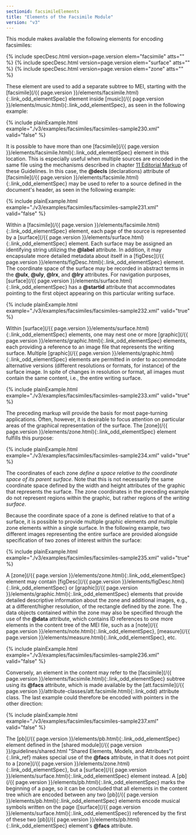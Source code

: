 ```yaml
---
sectionid: facsimileElements
title: "Elements of the Facsimile Module"
version: "v3"
---
```




This module makes available the following elements for encoding facsimiles:



{% include specDesc.html version=page.version elem="facsimile" atts="" %}
{% include specDesc.html version=page.version elem="surface" atts="" %}
{% include specDesc.html version=page.version elem="zone" atts="" %}



These element are used to add a separate subtree to MEI, starting with the [facsimile](/{{ page.version }}/elements/facsimile.html){:.link_odd_elementSpec} element inside [music](/{{ page.version }}/elements/music.html){:.link_odd_elementSpec}, as seen in the following
example:

{% include plainExample.html example="./v3/examples/facsimiles/facsimiles-sample230.xml" valid="false" %}


It is possible to have more than one [facsimile](/{{ page.version }}/elements/facsimile.html){:.link_odd_elementSpec} element in this
location. This is especially useful when multiple sources are encoded in the same
file using
the mechanisms described in chapter <a class="link_ptr" title="Editorial Markup" href="/{{ page.version }}/guidelines/editTrans.html">11 Editorial Markup</a> of these Guidelines. In this
case, the **@decls** (declarations) attribute of [facsimile](/{{ page.version }}/elements/facsimile.html){:.link_odd_elementSpec} may be
used to refer to a source defined in the document's header, as seen in the following
example:

{% include plainExample.html example="./v3/examples/facsimiles/facsimiles-sample231.xml" valid="false" %}


Within a [facsimile](/{{ page.version }}/elements/facsimile.html){:.link_odd_elementSpec} element, each page of the source is represented by a
[surface](/{{ page.version }}/elements/surface.html){:.link_odd_elementSpec} element. Each surface may be assigned an identifying string
utilizing the **@label** attribute. In addition, it may encapsulate more detailed
metadata about itself in a [figDesc](/{{ page.version }}/elements/figDesc.html){:.link_odd_elementSpec} element. The coordinate space of the
surface may be recorded in abstract terms in the **@ulx**, **@uly**,
**@lrx**, and **@lry** attributes. For navigation purposes, [surface](/{{ page.version }}/elements/surface.html){:.link_odd_elementSpec} has a **@startid** attribute that accommodates pointing to the first
object appearing on this particular writing surface.

{% include plainExample.html example="./v3/examples/facsimiles/facsimiles-sample232.xml" valid="true" %}


Within [surface](/{{ page.version }}/elements/surface.html){:.link_odd_elementSpec} elements, one may nest one or more [graphic](/{{ page.version }}/elements/graphic.html){:.link_odd_elementSpec} elements, each providing a reference to an image file that represents the
writing surface. Multiple [graphic](/{{ page.version }}/elements/graphic.html){:.link_odd_elementSpec} elements are permitted in order to
accommodate alternative versions (different resolutions or formats, for instance)
of the
surface image. In spite of changes in resolution or format, all images must contain
the same
content, i.e., the entire writing surface.

{% include plainExample.html example="./v3/examples/facsimiles/facsimiles-sample233.xml" valid="true" %}


The preceding markup will provide the basis for most page-turning applications. Often,
however, it is desirable to focus attention on particular areas of the graphical
representation of the surface. The [zone](/{{ page.version }}/elements/zone.html){:.link_odd_elementSpec} element fulfills this
purpose:

{% include plainExample.html example="./v3/examples/facsimiles/facsimiles-sample234.xml" valid="true" %}






The coordinates of each zone *define a space relative to the coordinate space of its
parent surface*. Note that this is not necessarily the same coordinate space defined
by the width and height attributes of the graphic that represents the surface. The
zone
coordinates in the preceding example do not represent regions within the graphic,
but rather
regions of the *writing surface*.


Because the coordinate space of a zone is defined relative to that of a surface, it
is
possible to provide multiple graphic elements *and* multiple zone elements within a
single surface. In the following example, two different images representing the entire
surface
are provided alongside specification of two zones of interest within the surface:

{% include plainExample.html example="./v3/examples/facsimiles/facsimiles-sample235.xml" valid="true" %}


A [zone](/{{ page.version }}/elements/zone.html){:.link_odd_elementSpec} element may contain [figDesc](/{{ page.version }}/elements/figDesc.html){:.link_odd_elementSpec} or [graphic](/{{ page.version }}/elements/graphic.html){:.link_odd_elementSpec} elements that provide detailed descriptive information about the
zone and additional images, e.g., at a different/higher resolution, of the rectangle
defined
by the zone. The data objects contained within the zone may also be specified through
the use
of the **@data** attribute, which contains ID references to one more elements in the
content tree of the MEI file, such as a [note](/{{ page.version }}/elements/note.html){:.link_odd_elementSpec}, [measure](/{{ page.version }}/elements/measure.html){:.link_odd_elementSpec}, etc.

{% include plainExample.html example="./v3/examples/facsimiles/facsimiles-sample236.xml" valid="false" %}


Conversely, an element in the content may refer to the [facsimile](/{{ page.version }}/elements/facsimile.html){:.link_odd_elementSpec}
subtree using its **@facs** attribute, which is made available by the [att.facsimile](/{{ page.version }}/attribute-classes/att.facsimile.html){:.link_odd} attribute class. The last example could therefore be
encoded with pointers in the other direction:

{% include plainExample.html example="./v3/examples/facsimiles/facsimiles-sample237.xml" valid="false" %}


The [pb](/{{ page.version }}/elements/pb.html){:.link_odd_elementSpec} element defined in the [shared module](/{{ page.version }}/guidelines/shared.html "Shared Elements, Models, and Attributes"){:.link_ref}
makes special use of the **@facs** attribute, in that it does not point to a [zone](/{{ page.version }}/elements/zone.html){:.link_odd_elementSpec}, but a [surface](/{{ page.version }}/elements/surface.html){:.link_odd_elementSpec} element instead. A [pb](/{{ page.version }}/elements/pb.html){:.link_odd_elementSpec} marks the beginning of a page, so it can be concluded that all elements
in the content tree which are encoded between any two [pb](/{{ page.version }}/elements/pb.html){:.link_odd_elementSpec} elements encode
musical symbols written on the page ([surface](/{{ page.version }}/elements/surface.html){:.link_odd_elementSpec}) referenced by the first of
these two [pb](/{{ page.version }}/elements/pb.html){:.link_odd_elementSpec} element's **@facs** attribute.



